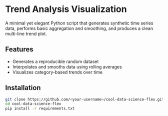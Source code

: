 # Trend Analysis Visualization

A minimal yet elegant Python script that generates synthetic time series data, performs basic aggregation and smoothing, and produces a clean multi-line trend plot.

## Features
- Generates a reproducible random dataset
- Interpolates and smooths data using rolling averages
- Visualizes category-based trends over time

## Installation
```bash
git clone https://github.com/<your-username>/cool-data-science-flex.git
cd cool-data-science-flex
pip install -r requirements.txt
